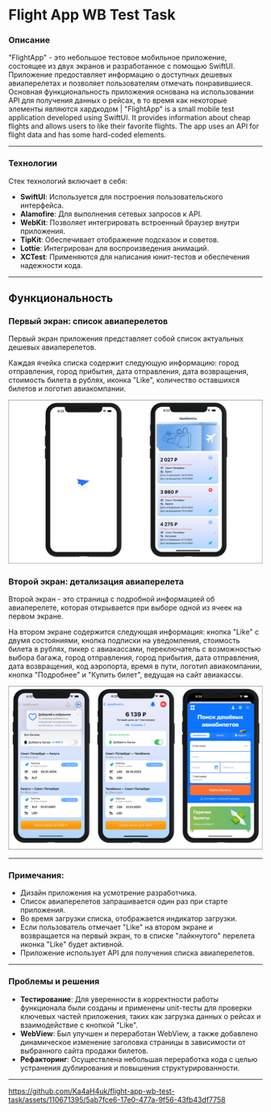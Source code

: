 # Flight App WB Test Task

### Описание 

"FlightApp" - это небольшое тестовое мобильное приложение, состоящее из двух экранов и разработанное с помощью SwiftUI. Приложение предоставляет информацию о доступных дешевых авиаперелетах и позволяет пользователям отмечать понравившиеся. Основная функциональность приложения основана на использовании API для получения данных о рейсах, в то время как некоторые элементы являются хардкодом | "FlightApp" is a small mobile test application developed using SwiftUI. It provides information about cheap flights and allows users to like their favorite flights. The app uses an API for flight data and has some hard-coded elements.

____


### Технологии

Стек технологий включает в себя:
- **SwiftUI**: Используется для построения пользовательского интерфейса.
- **Alamofire**: Для выполнения сетевых запросов к API.
- **WebKit**: Позволяет интегрировать встроенный браузер внутри приложения.
- **TipKit**: Обеспечивает отображение подсказок и советов.
- **Lottie**: Интегрирован для воспроизведения анимаций.
- **XCTest**: Применяются для написания юнит-тестов и обеспечения надежности кода.

____

## Функциональность

### Первый экран: список авиаперелетов

Первый экран приложения представляет собой список актуальных дешевых авиаперелетов. 

Каждая ячейка списка содержит следующую информацию: город отправления, город прибытия, дата отправления, дата возвращения, стоимость билета в рублях, иконка "Like", количество оставшихся билетов и логотип авиакомпании.

![Первый экран](https://github.com/Ka4aH4uk/flight-app-wb-test-task/blob/main/FlightAppScreen1.png)

### Второй экран: детализация авиаперелета

Второй экран - это страница с подробной информацией об авиаперелете, которая открывается при выборе одной из ячеек на первом экране. 

На втором экране содержится следующая информация: кнопка "Like" с двумя состояниями, кнопка подписки на уведомления, стоимость билета в рублях, пикер с авиакассами, переключатель с возможностью выбора багажа, город отправления, город прибытия, дата отправления, дата возвращения, код аэропорта, время в пути, логотип авиакомпании, кнопка "Подробнее" и "Купить билет", ведущая на сайт авиакассы.

![Второй экран](https://github.com/Ka4aH4uk/flight-app-wb-test-task/blob/main/FlightAppScreen2.png)

___

### Примечания:

- Дизайн приложения на усмотрение разработчика.
- Список авиаперелетов запрашивается один раз при старте приложения.
- Во время загрузки списка, отображается индикатор загрузки.
- Если пользователь отмечает "Like" на втором экране и возвращается на первый экран, то в списке "лайкнутого" перелета иконка "Like" будет активной.
- Приложение использует API для получения списка авиаперелетов.

___


### Проблемы и решения

- **Тестирование**: Для уверенности в корректности работы функционала были созданы и применены unit-тесты для проверки ключевых частей приложения, таких как загрузка данных о рейсах и взаимодействие с кнопкой "Like".
- **WebView**: Был улучшен и переработан WebView, а также добавлено динамическое изменение заголовка страницы в зависимости от выбранного сайта продажи билетов.
- **Рефакторинг**: Осуществлена небольшая переработка кода с целью устранения дублирования и повышения структурированности.

___

https://github.com/Ka4aH4uk/flight-app-wb-test-task/assets/110671395/5ab7fce6-17e0-477a-9f56-43fb43df7758



